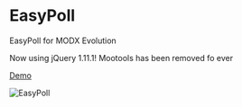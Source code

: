 EasyPoll
========

EasyPoll for MODX Evolution

Now using jQuery 1.11.1! Mootools has been removed fo ever

[Demo](http://easypoll.vanchelo.pp.ua/)

![EasyPoll](https://raw.githubusercontent.com/vanchelo/EasyPoll/master/assets/modules/EasyPoll/easypoll.png)

